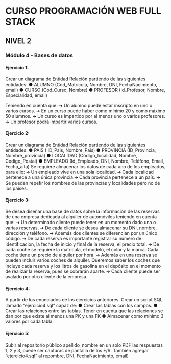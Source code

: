 # CURSO PROGRAMACIÓN WEB FULL STACK
## NIVEL 2
### Módulo 4 - Bases de datos

#### Ejercicio 1:

Crear un diagrama de Entidad Relación partiendo de las siguientes entidades:
● ALUMNO (Cod_Matrícula, Nombre, DNI, FechaNacimiento, email)
● CURSO (Cód_Curso, Nombre)
● PROFESOR (Id_Profesor, Nombre, Especialidad, email)

Teniendo en cuenta que:
➔ Un alumno puede estar inscripto en uno o varios cursos.
➔ En un curso puede haber como mínimo 20 y como máximo 50 alumnos.
➔ Un curso es impartido por al menos uno o varios profesores.
➔ Un profesor podrá impartir varios cursos.

#### Ejercicio 2:
Crear un diagrama de Entidad Relación partiendo de las siguientes entidades:
● PAIS ( ID_Pais, Nombre_Pais)
● PROVINCIA (ID_Provincia, Nombre_provincia)
● LOCALIDAD (Código_localidad, Nombre, Codigo_Postal)
● EMPLEADO (Id_Empleado, DNI, Nombre, Teléfono, Email, Fecha_alta)
Se requiere almacenar los datos de cada uno de los empleados, para ello:
➔ Un empleado vive en una sola localidad.
➔ Cada localidad pertenece a una única provincia.➔ Cada provincia pertenece a un país.
➔ Se pueden repetir los nombres de las provincias y localidades pero no de los países.

#### Ejercicio 3:
Se desea diseñar una base de datos sobre la información de las reservas de una empresa
dedicada al alquiler de automóviles teniendo en cuenta que:
➔ Un determinado cliente puede tener en un momento dado una o varias reservas.
➔ De cada cliente se desea almacenar su DNI, nombre, dirección y teléfono.
➔ Además dos clientes se diferencian por un único código.
➔ De cada reserva es importante registrar su número de identificación, la fecha de inicio
y final de la reserva, el precio total.
➔ De cada coche se requiere la matrícula, el modelo, el color y la marca. Cada coche tiene
un precio de alquiler por hora.
➔ Además en una reserva se pueden incluir varios coches de alquiler. Queremos saber los
coches que incluye cada reserva y los litros de gasolina en el depósito en el momento
de realizar la reserva, pues se cobrarán aparte.
➔ Cada cliente puede ser avalado por otro cliente de la empresa.

#### Ejercicio 4:
A partir de los enunciados de los ejercicios anteriores. Crear un script SQL llamado
“ejercicio4.sql” capaz de:
● Crear las tablas con los campos.
● Crear las relaciones entre las tablas. Tener en cuenta que las relaciones se dan por que
existe al menos una PK y una FK
● Almacenar como mínimo 3 valores por cada tabla.

#### Ejercicio 5:
Subir al repositorio público apellido_nombre en un solo PDF las respuestas 1, 2 y 3, puede ser
capturas de pantalla de los E/R. También agregar “ejercicio4.sql” al repombre, DNI, FechaNacimiento, email)
